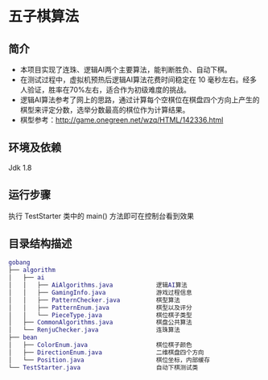 五子棋算法
===
## 简介
* 本项目实现了连珠、逻辑AI两个主要算法，能判断胜负、自动下棋。
* 在测试过程中，虚拟机预热后逻辑AI算法花费时间稳定在 10 毫秒左右。经多人验证，胜率在70%左右，适合作为初级难度的挑战。
* 逻辑AI算法参考了网上的思路，通过计算每个空棋位在棋盘四个方向上产生的棋型来评定分数，选举分数最高的棋位作为计算结果。
* 棋型参考：<http://game.onegreen.net/wzq/HTML/142336.html>
## 环境及依赖
Jdk 1.8
## 运行步骤
执行 TestStarter 类中的 main() 方法即可在控制台看到效果
## 目录结构描述
``` lua
gobang
├── algorithm
│   ├── ai
│   │   ├── AiAlgorithms.java            逻辑AI算法
│   │   ├── GamingInfo.java              游戏过程信息
│   │   ├── PatternChecker.java          棋型算法
│   │   ├── PatternEnum.java             棋型以及评分
│   │   └── PieceType.java               棋位棋子类型
│   ├── CommonAlgorithms.java            棋盘公共算法
│   └── RenjuChecker.java                连珠算法
├── bean
│   ├── ColorEnum.java                   棋位棋子颜色
│   ├── DirectionEnum.java               二维棋盘四个方向
│   └── Position.java                    棋位坐标，内部缓存
└── TestStarter.java                     自动下棋测试类
```
